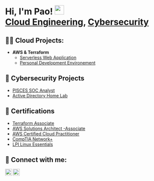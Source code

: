 <h1>Hi, I'm Pao! <img src ="https://raw.githubusercontent.com/MartinHeinz/MartinHeinz/master/wave.gif" width = "30" height = "30"/> <br/><a href="https://github.com/PSEsguerra">Cloud Engineering</a>, <a href="https://www.linkedin.com/in/paolo-esguerra/">Cybersecurity</a>

<h2>👨‍💻 Cloud Projects: </h2>

- <b>AWS & Terraform</b>
  - [Serverless Web Application](https://github.com/PSEsguerra/AWS-cloud-resume-challenge)
  - [Personal Development Environement](https://github.com/PSEsguerra/Personal_Dev_Environment)

<h2>👮 Cybersecurity Projects</h2>

  - [PISCES SOC Analyst]()
  - [Active Directory Home Lab]()

<h2>📜 Certifications</h2>

  - [Terraform Associate]()
  - [AWS Solutions Architect -Associate](https://www.credly.com/badges/76dc93df-1c9d-40bb-942f-6ff74999a4de/linked_in_profile)
  - [AWS Certified Cloud Practitioner](https://www.credly.com/badges/80423ecd-aa24-4735-870a-3ad5159b4725/linked_in_profile)
  - [CompTIA Network+](https://www.credly.com/badges/86b02de9-27b1-4e07-a5e5-812c8fd4094b/linked_in_profile)
  - [LPI Linux Essentials](https://cs.lpi.org/caf/Xamman/certification/verify/LPI000609064/7rrhesq5kj)

<h2> 🤳 Connect with me:</h2>

[<img align="left" alt="PaoloEsguerra | Email" width="22px" src="https://cdn.jsdelivr.net/npm/simple-icons@3.13.0/icons/gmail.svg" />][email]
[<img align="left" alt="PaoloEsguerra | LinkedIn" width="22px" src="https://cdn.jsdelivr.net/npm/simple-icons@v3/icons/linkedin.svg" />][linkedin]

[email]: mailto:pesg105@gmail.com
[linkedin]: https://linkedin.com/in/paolo-esguerra/

<!--
**PSEsguerra/PSEsguerra** is a ✨ _special_ ✨ repository because its `README.md` (this file) appears on your GitHub profile.

Here are some ideas to get you started:

- 🔭 I’m currently working on ...
- 🌱 I’m currently learning ...
- 👯 I’m looking to collaborate on ...
- 🤔 I’m looking for help with ...
- 💬 Ask me about ...
- 📫 How to reach me: ...
- 😄 Pronouns: ...
- ⚡ Fun fact: ...
-->
